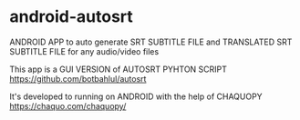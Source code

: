 # android-autosrt
ANDROID APP to auto generate SRT SUBTITLE FILE and TRANSLATED SRT SUBTITLE FILE for any audio/video files

This app is a GUI VERSION of AUTOSRT PYHTON SCRIPT https://github.com/botbahlul/autosrt

It's developed to running on ANDROID with the help of CHAQUOPY https://chaquo.com/chaquopy/
